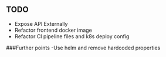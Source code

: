 ## TODO
- Expose API Externally
- Refactor frontend docker image
- Refactor CI pipeline files and k8s deploy config


###Further points
-Use helm and remove hardcoded properties
